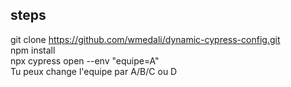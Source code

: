 ## steps
git clone https://github.com/wmedali/dynamic-cypress-config.git  
npm install  
npx cypress open --env "equipe=A"  
Tu peux change l'equipe par A/B/C ou D  